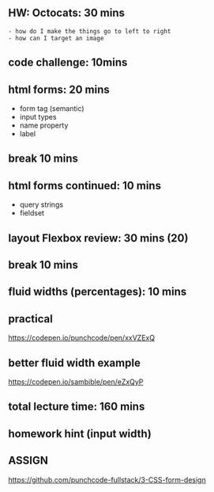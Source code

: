 ## HW: Octocats: 30 mins

    - how do I make the things go to left to right
    - how can I target an image

## code challenge: 10mins

## html forms: 20 mins

- form tag (semantic)
- input types
- name property
- label

## break 10 mins

## html forms continued: 10 mins

- query strings
- fieldset

## layout Flexbox review: 30 mins (20)

## break 10 mins

## fluid widths (percentages): 10 mins

## practical

https://codepen.io/punchcode/pen/xxVZExQ

## better fluid width example

https://codepen.io/sambible/pen/eZxQyP

## total lecture time: 160 mins

## homework hint (input width)

## ASSIGN

https://github.com/punchcode-fullstack/3-CSS-form-design
